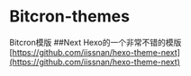 # Bitcron-themes
Bitcron模版
##Next
Hexo的一个非常不错的模版[https://github.com/iissnan/hexo-theme-next](https://github.com/iissnan/hexo-theme-next)
